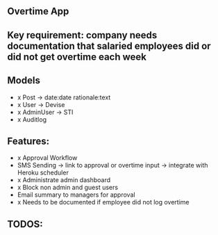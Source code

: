 ## Overtime App


## Key requirement: company needs documentation that salaried employees did or did not get overtime each week

## Models
- x Post -> date:date rationale:text
- x User -> Devise
- x AdminUser -> STI
- x Auditlog

## Features:
- x Approval Workflow
- SMS Sending -> link to approval or overtime input -> integrate with Heroku scheduler
- x Administrate admin dashboard
- x Block non admin and guest users
- Email summary to managers for approval
- x Needs to be documented if employee did not log overtime

## TODOS: